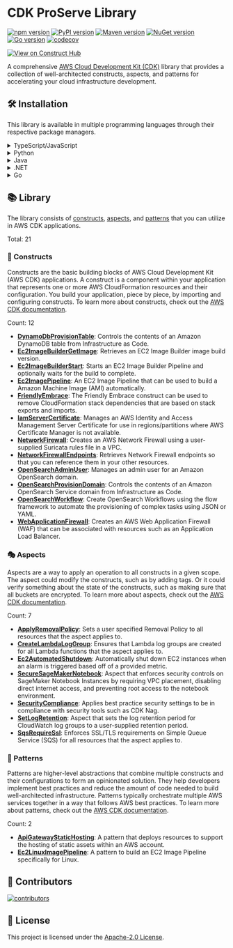 <!--
Copyright Amazon.com, Inc. or its affiliates. All Rights Reserved.
SPDX-License-Identifier: Apache-2.0
-->

# CDK ProServe Library

[![npm version](https://img.shields.io/npm/v/@cdklabs/cdk-proserve-lib?color=green)](https://www.npmjs.com/package/@cdklabs/cdk-proserve-lib)
[![PyPI version](https://img.shields.io/pypi/v/cdklabs.cdk-proserve-lib?color=yellow)](https://pypi.org/project/cdklabs.cdk-proserve-lib)
[![Maven version](https://img.shields.io/maven-central/v/io.github.cdklabs/cdk-proserve-lib?color=red)](https://central.sonatype.com/artifact/io.github.cdklabs/cdk-proserve-lib)
[![NuGet version](https://img.shields.io/nuget/v/Cdklabs.CdkProserveLib?color=purple)](https://www.nuget.org/packages/Cdklabs.CdkProserveLib)
[![Go version](https://img.shields.io/github/v/release/cdklabs/cdk-proserve-lib?color=blue&label=go)](https://github.com/cdklabs/cdk-proserve-lib-go/tree/main/cdklabscdkproservelib)
[![codecov](https://codecov.io/gh/cdklabs/cdk-proserve-lib/graph/badge.svg?token=FAXq3coTvd)](https://codecov.io/gh/cdklabs/cdk-proserve-lib)

[![View on Construct Hub](https://constructs.dev/badge?package=@cdklabs/cdk-proserve-lib)](https://constructs.dev/packages/@cdklabs/cdk-proserve-lib)

A comprehensive [AWS Cloud Development Kit (CDK)](https://aws.amazon.com/cdk/) library that provides a collection of well-architected constructs, aspects, and patterns for accelerating your cloud infrastructure development.

## 🛠️ Installation

This library is available in multiple programming languages through their respective package managers.

<details>
<summary>TypeScript/JavaScript</summary>

```bash
npm install @cdklabs/cdk-proserve-lib
```

</details><details>
<summary>Python</summary>

```bash
pip install cdklabs.cdk-proserve-lib
```

</details><details>
<summary>Java</summary>

Add the following to your `pom.xml`:

```xml
<dependency>
    <groupId>io.github.cdklabs</groupId>
    <artifactId>cdk-proserve-lib</artifactId>
    <version>[VERSION]</version>
</dependency>
```

Replace `[VERSION]` with the desired version from Maven Central.

</details><details>
<summary>.NET</summary>

```bash
dotnet add package Cdklabs.CdkProserveLib
```

</details><details>
<summary>Go</summary>

```bash
go get github.com/cdklabs/cdk-proserve-lib-go/cdklabscdkproservelib
```

</details>

## 📚 Library

The library consists of [constructs](#-constructs), [aspects](#-aspects), and [patterns](#-patterns) that you can utilize in AWS CDK applications.

Total: 21

### 🧱 Constructs

Constructs are the basic building blocks of AWS Cloud Development Kit (AWS CDK) applications. A construct is a component within your application that represents one or more AWS CloudFormation resources and their configuration. You build your application, piece by piece, by importing and configuring constructs. To learn more about constructs, check out the [AWS CDK documentation](https://docs.aws.amazon.com/cdk/v2/guide/constructs.html).

Count: 12

* [**DynamoDbProvisionTable**](API.md#dynamodbprovisiontable-): Controls the contents of an Amazon DynamoDB table from Infrastructure as Code.
* [**Ec2ImageBuilderGetImage**](API.md#ec2imagebuildergetimage-): Retrieves an EC2 Image Builder image build version.
* [**Ec2ImageBuilderStart**](API.md#ec2imagebuilderstart-): Starts an EC2 Image Builder Pipeline and optionally waits for the build to complete.
* [**Ec2ImagePipeline**](API.md#ec2imagepipeline-): An EC2 Image Pipeline that can be used to build a Amazon Machine Image (AMI) automatically.
* [**FriendlyEmbrace**](API.md#friendlyembrace-): The Friendly Embrace construct can be used to remove CloudFormation stack dependencies that are based on stack exports and imports.
* [**IamServerCertificate**](API.md#iamservercertificate-): Manages an AWS Identity and Access Management Server Certificate for use in regions/partitions where AWS Certificate Manager is not available.
* [**NetworkFirewall**](API.md#networkfirewall-): Creates an AWS Network Firewall using a user-supplied Suricata rules file in a VPC.
* [**NetworkFirewallEndpoints**](API.md#networkfirewallendpoints-): Retrieves Network Firewall endpoints so that you can reference them in your other resources.
* [**OpenSearchAdminUser**](API.md#opensearchadminuser-): Manages an admin user for an Amazon OpenSearch domain.
* [**OpenSearchProvisionDomain**](API.md#opensearchprovisiondomain-): Controls the contents of an Amazon OpenSearch Service domain from Infrastructure as Code.
* [**OpenSearchWorkflow**](API.md#opensearchworkflow-): Create OpenSearch Workflows using the flow framework to automate the provisioning of complex tasks using JSON or YAML.
* [**WebApplicationFirewall**](API.md#webapplicationfirewall-): Creates an AWS Web Application Firewall (WAF) that can be associated with resources such as an Application Load Balancer.

### 🎭 Aspects

Aspects are a way to apply an operation to all constructs in a given scope. The aspect could modify the constructs, such as by adding tags. Or it could verify something about the state of the constructs, such as making sure that all buckets are encrypted. To learn more about aspects, check out the [AWS CDK documentation](https://docs.aws.amazon.com/cdk/v2/guide/aspects.html).

Count: 7

* [**ApplyRemovalPolicy**](API.md#applyremovalpolicy-): Sets a user specified Removal Policy to all resources that the aspect applies to.
* [**CreateLambdaLogGroup**](API.md#createlambdaloggroup-): Ensures that Lambda log groups are created for all Lambda functions that the aspect applies to.
* [**Ec2AutomatedShutdown**](API.md#ec2automatedshutdown-): Automatically shut down EC2 instances when an alarm is triggered based off of a provided metric.
* [**SecureSageMakerNotebook**](API.md#securesagemakernotebook-): Aspect that enforces security controls on SageMaker Notebook Instances by requiring VPC placement, disabling direct internet access, and preventing root access to the notebook environment.
* [**SecurityCompliance**](API.md#securitycompliance-): Applies best practice security settings to be in compliance with security tools such as CDK Nag.
* [**SetLogRetention**](API.md#setlogretention-): Aspect that sets the log retention period for CloudWatch log groups to a user-supplied retention period.
* [**SqsRequireSsl**](API.md#sqsrequiressl-): Enforces SSL/TLS requirements on Simple Queue Service (SQS) for all resources that the aspect applies to.

### 🎯 Patterns

Patterns are higher-level abstractions that combine multiple constructs and their configurations to form an opinionated solution. They help developers implement best practices and reduce the amount of code needed to build well-architected infrastructure. Patterns typically orchestrate multiple AWS services together in a way that follows AWS best practices. To learn more about patterns, check out the [AWS CDK documentation](https://docs.aws.amazon.com/cdk/v2/guide/constructs.html#constructs_lib_levels).

Count: 2

* [**ApiGatewayStaticHosting**](API.md#apigatewaystatichosting-): A pattern that deploys resources to support the hosting of static assets within an AWS account.
* [**Ec2LinuxImagePipeline**](API.md#ec2linuximagepipeline-): A pattern to build an EC2 Image Pipeline specifically for Linux.

## 🤝 Contributors

[![contributors](https://contrib.rocks/image?repo=cdklabs/cdk-proserve-lib&max=50)](https://github.com/cdklabs/cdk-proserve-lib/graphs/contributors)

## 📄 License

This project is licensed under the [Apache-2.0 License](LICENSE).
